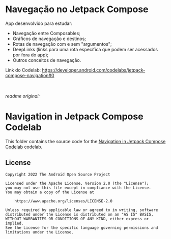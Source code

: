 # Navegação no Jetpack Compose

App desenvolvido para estudar:
- Navegação entre Composables;
- Gráficos de navegação e destinos;
- Rotas de navegação com e sem "argumentos";
- DeepLinks (links para uma rota específica que podem ser acessados por fora do app);
- Outros conceitos de navegação.

Link do Codelab: https://developer.android.com/codelabs/jetpack-compose-navigation#0

‎ㅤ
‎ㅤ

*readme original:*
# Navigation in Jetpack Compose Codelab

This folder contains the source code for the
[Navigation in Jetpack Compose Codelab](https://developer.android.com/codelabs/jetpack-compose-navigation)
codelab.

## License
```
Copyright 2022 The Android Open Source Project

Licensed under the Apache License, Version 2.0 (the "License");
you may not use this file except in compliance with the License.
You may obtain a copy of the License at

    https://www.apache.org/licenses/LICENSE-2.0

Unless required by applicable law or agreed to in writing, software
distributed under the License is distributed on an "AS IS" BASIS,
WITHOUT WARRANTIES OR CONDITIONS OF ANY KIND, either express or implied.
See the License for the specific language governing permissions and
limitations under the License.
```

